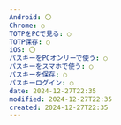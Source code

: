 ```yaml
---
Android: 〇
Chrome: ○
TOTPをPCで見る: ○
TOTP保存: ○
iOS: 〇
パスキーをPCオンリーで使う: ○
パスキーをスマホで使う: ○
パスキーを保存: ○
パスキーログイン: ○
date: 2024-12-27T22:35
modified: 2024-12-27T22:35
created: 2024-12-27T22:35
---
```

